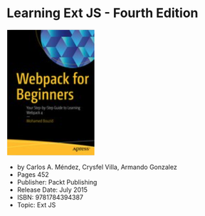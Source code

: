 # Learning Ext JS - Fourth Edition

![900-portada](900-Webpack-for-Beginners/images/900-portada.png)

* by Carlos A. Méndez, Crysfel Villa, Armando Gonzalez
* Pages 452
* Publisher: Packt Publishing
* Release Date: July 2015
* ISBN: 9781784394387
* Topic: Ext JS
